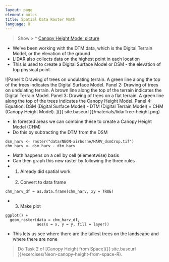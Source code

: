 ```yaml
---
layout: page
element: notes
title: Spatial Data Raster Math
language: R
--- 
```


> Show > * [Canopy Height Model picture](https://datacarpentry.org/r-raster-vector-geospatial/images/dc-spatial-raster/lidarTree-height.png)

* We've been working with the DTM data, which is the Digital Terrain Model, or the elevation of the ground
* LIDAR also collects data on the highest point in each location 
* This is used to create a Digital Surface Model or DSM - the elevation of top physical point

![Panel 1: Drawing of trees on undulating terrain. A green line along the top of the trees indicates the Digital Surface Model.
Panel 2: Drawing of trees on undulating terrain. A brown line along the top of the terrain indicates the Digital Terrain Model.
Panel 3: Drawing of trees on a flat terrain. A green line along the top of the trees indicates the Canopy Height Model.
Panel 4: Equation: DSM (Digital Surface Model) - DTM (Digital Terrain Model) = CHM (Canopy Height Model).
]({{ site.baseurl }}/materials/lidarTree-height.png)

* In forested areas we can combine these to create a Canopy Height Model (CHM)
* Do this by subtracting the DTM from the DSM

```
dsm_harv <- raster("data/NEON-airborne/HARV_dsmCrop.tif")
chm_harv <- dsm_harv - dtm_harv
```

* Math happens on a cell by cell (elementwise) basis
* Can then graph this new raster by following the three rules
* 1. Already did spatial work
* 2. Convert to data frame

```
chm_harv_df = as.data.frame(chm_harv, xy = TRUE)
```

* 3. Make plot

```
ggplot() +
  geom_raster(data = chm_harv_df, 
              aes(x = x, y = y, fill = layer))
```

* This lets us see where there are the tallest trees on the landscape and where there are none

> Do Task 2 of [Canopy Height from Space]({{ site.baseurl }}/exercises/Neon-canopy-height-from-space-R).